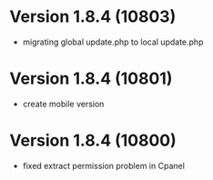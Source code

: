 # Version 1.8.4 (10803)
- migrating global update.php to local update.php

# Version 1.8.4 (10801)
- create mobile version

# Version 1.8.4 (10800)
- fixed extract permission problem in Cpanel